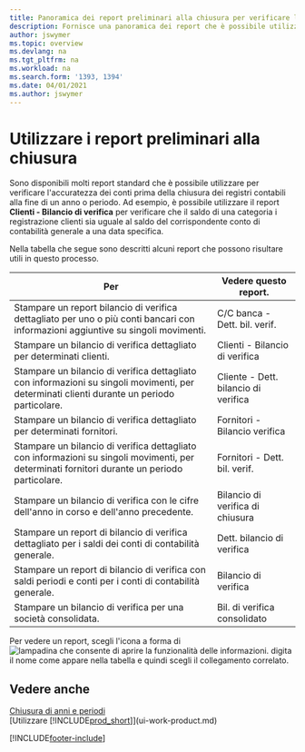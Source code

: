 ```yaml
---
title: Panoramica dei report preliminari alla chiusura per verificare l'accuratezza dei conti
description: Fornisce una panoramica dei report che è possibile utilizzare per verificare l'accuratezza dei conti prima della chiusura dei registri contabili alla fine di un anno o periodo.
author: jswymer
ms.topic: overview
ms.devlang: na
ms.tgt_pltfrm: na
ms.workload: na
ms.search.form: '1393, 1394'
ms.date: 04/01/2021
ms.author: jswymer
---
```

# <a name="use-pre-closing-reports"></a><a name="use-pre-closing-reports"></a>Utilizzare i report preliminari alla chiusura

Sono disponibili molti report standard che è possibile utilizzare per verificare l'accuratezza dei conti prima della chiusura dei registri contabili alla fine di un anno o periodo. Ad esempio, è possibile utilizzare il report **Clienti - Bilancio di verifica** per verificare che il saldo di una categoria i registrazione clienti sia uguale al saldo del corrispondente conto di contabilità generale a una data specifica.

Nella tabella che segue sono descritti alcuni report che possono risultare utili in questo processo.

| Per | Vedere questo report. |
| --- | --- |
| Stampare un report bilancio di verifica dettagliato per uno o più conti bancari con informazioni aggiuntive su singoli movimenti. |C/C banca - Dett. bil. verif. |
| Stampare un bilancio di verifica dettagliato per determinati clienti. |Clienti - Bilancio di verifica |
| Stampare un bilancio di verifica dettagliato con informazioni su singoli movimenti, per determinati clienti durante un periodo particolare. |Cliente - Dett. bilancio di verifica |
| Stampare un bilancio di verifica dettagliato per determinati fornitori. |Fornitori - Bilancio verifica |
| Stampare un bilancio di verifica dettagliato con informazioni su singoli movimenti, per determinati fornitori durante un periodo particolare. |Fornitori - Dett. bil. verif. |
| Stampare un bilancio di verifica con le cifre dell'anno in corso e dell'anno precedente. |Bilancio di verifica di chiusura |
| Stampare un report di bilancio di verifica dettagliato per i saldi dei conti di contabilità generale. |Dett. bilancio di verifica |
| Stampare un report di bilancio di verifica con saldi periodi e conti per i conti di contabilità generale. |Bilancio di verifica |
| Stampare un bilancio di verifica per una società consolidata. |Bil. di verifica consolidato |

Per vedere un report, scegli l'icona a forma di ![lampadina che consente di aprire la funzionalità delle informazioni.](media/ui-search/search_small.png "Dimmi cosa vuoi fare") digita il nome come appare nella tabella e quindi scegli il collegamento correlato.

## <a name="see-also"></a><a name="see-also"></a>Vedere anche

[Chiusura di anni e periodi](year-close-years-periods.md)  
[Utilizzare [!INCLUDE[prod_short](includes/prod_short.md)]](ui-work-product.md)



[!INCLUDE[footer-include](includes/footer-banner.md)]
